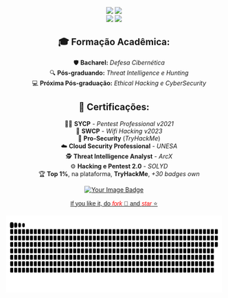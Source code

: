 [//]: # "[![Maarckz]([YOURLINKHERE)](https://github.com/maarckz)"


<div align="center"> 
  <a href="https://instagram.com/maarckz" target="_blank"><img src="https://img.shields.io/badge/-Instagram-%23E4405F?style=for-the-badge&logo=instagram&logoColor=white" target="_blank"></a>    
  <a href="https://www.linkedin.com/in/marcus-dealmeida/" target="_blank"><img src="https://img.shields.io/badge/-LinkedIn-%230077B5?style=for-the-badge&logo=linkedin&logoColor=white" target="_blank"></a> 
</div> 

<div align="center">
  <a href="https://github.com/maarckz" target="_blank"><img height="180em" src="https://github-readme-stats.vercel.app/api?username=maarckz&show_icons=true&theme=tokyonight&%20%20include_all_commits=true&count_private=false"/></a> 
<a href="https://github.com/maarckz" target="_blank"><img height="180em" src="https://github-readme-stats.vercel.app/api/top-langs/?username=maarckz&show_icons=true&theme=tokyonight&%20%20include_all_commits=true&count_private=false&layout=compact"/></a> 
</div>


<div align="center">
<h2>🎓 <strong>Formação Acadêmica:</strong></h2>
<ul>
  🛡️ <strong>Bacharel:</strong> <em>Defesa Cibernética</em><br>
  🔍 <strong>Pós-graduando:</strong> <em>Threat Intelligence e Hunting</em><br>
  💻 <strong>Próxima Pós-graduação:</strong> <em>Ethical Hacking e CyberSecurity</em><br>
</ul>
</div>

<div align="center">
<h2>🏅 <strong>Certificações:</strong></h2>
<ul>
  🧑‍💻 <strong>SYCP</strong> - <em>Pentest Professional v2021</em><br>
  📶 <strong>SWCP</strong> - <em>Wifi Hacking v2023</em><br>
  🔐 <strong>Pro-Security</strong> (<em>TryHackMe</em>)<br>
  ☁️ <strong>Cloud Security Professional</strong> - <em>UNESA</em><br>
  🕵️ <strong>Threat Intelligence Analyst</strong> - <em>ArcX</em><br>
  ⚙️ <strong>Hacking e Pentest 2.0</strong> - <em>SOLYD</em><br>
  🏆 <strong>Top 1%</strong>, na plataforma, <strong>TryHackMe</strong>, <em>+30 badges own</em><br>
</ul>
</div>




<div align="center">
   <a href="https://tryhackme.com/p/Maarckz">
     <img src="https://tryhackme-badges.s3.amazonaws.com/Maarckz.png" alt="Your Image Badge">
</div>

<div align="center">
<p><span style="font-family:verdana,geneva,sans-serif">If you like it, do  <span style="color:#FF0000"><em>fork</em></span> 🍴 and <span style="color:#FF0000"><em>star</em></span> ⭐</span><br />


<div align="center">
<img height="180em" src="https://github.com/Maarckz/Maarckz/blob/main/Images/github-contribution-grid-snake.svg"/>
</div>


